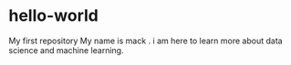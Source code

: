 # hello-world
My first repository
My name is mack . i am here to learn more about data science and machine learning.
